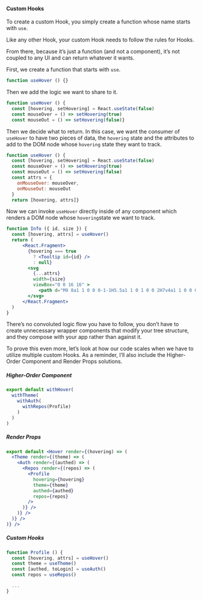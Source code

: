 #### Custom Hooks

To create a custom Hook, you simply create a function whose name starts with `use`.

Like any other Hook, your custom Hook needs to follow the rules for Hooks.

From there, because it’s just a function (and not a component), it’s not coupled to any UI and can return whatever it wants.

First, we create a function that starts with `use`.

```js
function useHover () {}
```

Then we add the logic we want to share to it.

```js
function useHover () {
  const [hovering, setHovering] = React.useState(false)
  const mouseOver = () => setHovering(true)
  const mouseOut = () => setHovering(false)}
```

Then we decide what to return. In this case, we want the consumer of `useHover` to have two pieces of data, the `hovering` state and the attributes to add to the DOM node whose `hovering` state they want to track.

```js
function useHover () {
  const [hovering, setHovering] = React.useState(false)
  const mouseOver = () => setHovering(true)
  const mouseOut = () => setHovering(false)
  const attrs = {
    onMouseOver: mouseOver, 
    onMouseOut: mouseOut
  }
  return [hovering, attrs]}
```

Now we can invoke `useHover` directly inside of any component which renders a DOM node whose `hovering`state we want to track.

```jsx
function Info ({ id, size }) {
  const [hovering, attrs] = useHover()
  return (
      <React.Fragment>
        {hovering === true
          ? <Tooltip id={id} />
          : null}
        <svg
          {...attrs}
          width={size}
          viewBox="0 0 16 16" >
            <path d="M9 8a1 1 0 0 0-1-1H5.5a1 1 0 1 0 0 2H7v4a1 1 0 0 0 2 0zM4 0h8a4 4 0       0 1 4 4v8a4 4 0 0 1-4 4H4a4 4 0 0 1-4-4V4a4 4 0 0 1 4-4zm4 5.5a1.5 1.5 0 1 0 0-3 1.5 1.5 0 0 0 0 3z" />
        </svg>
      </React.Fragment>
  )
}
```

There’s no convoluted logic flow you have to follow, you don’t have to create unnecessary wrapper components that modify your tree structure, and they compose with your app rather than against it.

To prove this even more, let’s look at how our code scales when we have to utilize multiple custom Hooks. As a reminder, I’ll also include the Higher-Order Component and Render Props solutions.

##### Higher-Order Component

```js
export default withHover(
  withTheme(
    withAuth(
      withRepos(Profile)
    )
  )
)
```

##### Render Props

```jsx
export default <Hover render={(hovering) => (
  <Theme render={(theme) => (
    <Auth render={(authed) => (
      <Repos render={(repos) => (
        <Profile 
          hovering={hovering}
          theme={theme}
          authed={authed}
          repos={repos}
        />
      )} />
    )} />
  )} />
)} />
```

##### Custom Hooks

```js
function Profile () {
  const [hovering, attrs] = useHover()
  const theme = useTheme()
  const [authed, toLogin] = useAuth()
  const repos = useRepos()

  ...
}
```